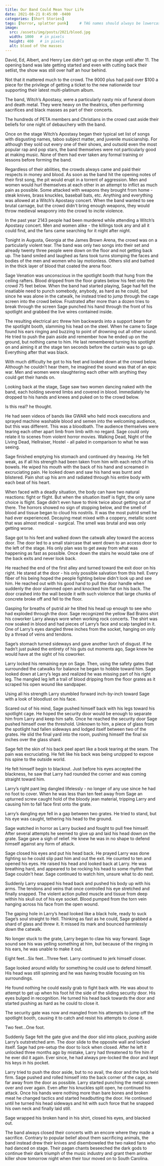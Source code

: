 ```yaml
---
title: Our Band Could Mean Your Life
date: 2021-08-21 8:45:00 -0400
categories: [Short Stories]
tags: [horror, splatter punk]     # TAG names should always be lowercase
image:
  src: /assets/img/posts/2021/blood.jpg
  width: 1000   # in pixels
  height: 400   # in pixels
  alt: blood of the masses
---
```


David, Ed, Albert, and Henry Lee didn’t get up on the stage until after 11. The opening band was late getting started and even with cutting back their setlist, the show was still over half an hour behind.

Not that it mattered much to the crowd. The 9000 plus had paid over $100 a piece for the privilege of getting a ticket to the new nationwide tour supporting their latest multi-platinum album.

The band, Witch’s Apostasy, were a particularly nasty mix of funeral doom and death metal. They were heavy on the theatrics, often performing sacrifices and black masses as part of their concerts.

The hundreds of PETA members and Christians in the crowd cast aside their beliefs for one night of debauchery with the band.

Once on the stage Witch’s Apostasy began their typical set list of songs with disgusting names, taboo subject matter, and juvenile musicianship. For although they sold out every one of their shows, and outsold even the most popular rap and pop stars, the band themselves were not particularly good at making music. None of them had ever taken any formal training or lessons before forming the band.

Regardless of their abilities, the crowds always came and paid their respects in money and blood. As soon as the band hit the opening notes of their first song, the pit would erupt in a torrent of aggression. Men and women would hurl themselves at each other in an attempt to inflict as much pain as possible. Some attacked with weapons they brought from home - steak knives, brass knuckles, baseball bats, etc. Anything and everything was allowed at a Witch’s Apostasy concert. When the band wanted to see brutal carnage, but the crowd didn't bring enough weapons, they would throw medieval weaponry into the crowd to incite violence.

In the past year 2143 people had been murdered while attending a Witch’s Apostasy concert. Men and women alike - the killings took any and all it could find, and the fans came searching for it night after night.

Tonight in Augusta, Georgia at the James Brown Arena, the crowd was on a particularly violent tear. The band was only two songs into their set and already twenty three people were down on the floor and not getting back up. The band smiled and laughed as fans took turns stomping the faces and bodies of the men and women who lay motionless. Others slid and bathed in the thick layer of blood that coated the arena floor.

Sage Venation was unconscious in the spotlight booth that hung from the ceiling rafters. Blood dripped from the floor grates below his feet onto the crowd 75 feet below. When the band had started playing, Sage had felt the insatiable need to punch somebody, anybody, as hard as he could, but since he was alone in the catwalk, he instead tried to jump through the cage screen into the crowd below.  Frustrated after more than a dozen tries to break through the screen Sage punched his hand through the front of his spotlight and grabbed the live wires contained inside.

The resulting electrical arc threw him backwards into a support beam for the spotlight booth, slamming his head on the steel. When he came to Sage found his ears ringing and buzzing to point of drowning out all other sound. He tried to push the pain aside and remember how he ended up on the ground, but nothing came to him. He last remembered turning his spotlight on and aiming it at the stage ten seconds before the curtain was to go up. Everything after that was black.

With much difficulty he got to his feet and looked down at the crowd below. Although he couldn’t hear them, he imagined the sound was that of an epic war. Men and women were slaughtering each other with anything they could get their hands on.

Looking back at the stage, Sage saw two women dancing naked with the band, each holding severed limbs and covered in blood.  Immediately he dropped to his hands and knees and puked on to the crowd below.

Is this real? he thought.

He had seen videos of bands like GWAR who held mock executions and sprayed machine washable blood and semen into the welcoming audience, but this was different. This was a bloodbath. The audience themselves were tearing each other apart limb from limb with no regard. Sage could only relate it to scenes from violent horror movies. Walking Dead, Night of the Living Dead, Hellraiser, Hostel - all paled in comparison to what he was seeing.

Sage finished emptying his stomach and continued dry heaving. He felt weak, as if all his strength had been taken from him with each retch of his bowels.  He wiped his mouth with the back of his hand and screamed in excruciating pain. He looked down and saw his hand was burnt and blistered. Pain shot up his arm and radiated through his entire body with each beat of his heart.

When faced with a deadly situation, the body can have two natural reactions: fight or flight. But when the situation itself is fight, the only sane choice is flight. Sage didn’t even have to think twice about getting out of there. The horrors showed no sign of stopping below, and the smell of blood and tissue began to cloud his nostrils. It was the most putrid smell he had ever experienced. Decaying meat mixed with a coppery, metallic scent that was almost medical - surgical. The smell was brutal and was only getting worse.

Sage got to his feet and walked down the catwalk alley toward the access door. The door led to a small staircase that went down to an access door to the left of the stage. His only plan was to get away from what was happening as fast as possible. Once down the stairs he would take one of the back exits and never look back.

He reached the end of the first alley and turned toward the exit door on his right. He stared at the door - his only possible salvation from this hell. Every fiber of his being hoped the people fighting below didn't look up and see him. He reached out with his good hand to pull the door handle when suddenly the door slammed open and knocked him flat on his back. The door crashed into the wall beside it with such violence that large chunks of concrete broke off and fell to the floor.

Gasping for breaths of putrid air he tilted his head up enough to see who had exploded through the door. Sage recognized the yellow Bad Brains shirt his coworker Larry always wore when working rock concerts. The shirt was now soaked in blood and had pieces of Larry’s face and scalp tangled in it. One of Larry’s eyes dangled three inches from the socket, hanging on only by a thread of veins and tendons.

Sage’s stomach turned sideways and gave another lurch of disgust. If he hadn’t just puked the entirety of his guts out moments ago, Sage knew he would have at the sight of his coworker.

Larry locked his remaining eye on Sage. Then, using the safety gates that surrounded the catwalks for balance he began to hobble toward him.  Sage looked down at Larry’s legs and realized he was missing part of his right leg. The mangled leg left a trail of blood dripping from the floor grates as it scraped his open wound like sandpaper.

Using all his strength Larry stumbled forward inch-by-inch toward Sage with a look of bloodlust on his face.

Scared out of his mind, Sage pushed himself back with his legs toward his spotlight cage. He hoped the security door would be enough to separate him from Larry and keep him safe. Once he reached the security door Sage pushed himself over the threshold. Unknown to him, a piece of glass from the spotlight had fallen sideways and lodged itself between two of the grates. He slid the final yard into the room, pushing himself the final six inches over the glass shard.

Sage felt the skin of his back peel apart like a book tearing at the seam. The pain was excruciating. He felt like his back was being unzipped to expose his spine to the outside world.

He felt himself begin to blackout. Just before his eyes accepted the blackness, he saw that Larry had rounded the corner and was coming straight toward him.

Larry’s right pant leg dangled lifelessly - no longer of any use since he had no foot to cover. When he was less than ten feet away from Sage an upturned screw caught hold of the bloody jean material, tripping Larry and causing him to fall face first onto the grate.

Larry’s dangling eye fell in a gap between two grates. He tried to stand, but his eye was caught, tethering his head to the ground. 

Sage watched in horror as Larry bucked and fought to pull free himself. After several attempts he seemed to give up and laid his head down on the grate. Sage gave a sigh of relief. He knew he was in no shape to defend himself against any form of attack.

Sage closed his eyes and put his head back. He prayed Larry was done fighting so he could slip past him and out the exit. He counted to ten and opened his eyes. He raised his head and looked back at Larry. He was breathing hard, and appeared to be rocking his head to some rhythm that Sage couldn't hear. Sage continued to watch him, unsure what to do next.

Suddenly Larry snapped his head back and pushed his body up with his arms. The tendons and veins that once controlled his eye stretched and finally snapped. The violent action pulled muscle and tissue from deep within his skull out of his eye socket. Blood pumped from the torn vein hanging across his face from the open wound.

The gaping hole in Larry’s head looked like a black hole, ready to suck Sage’s soul straight to Hell. Thinking as fast as he could, Sage grabbed a shard of glass and threw it. It missed its mark and bounced harmlessly down the catwalk.

No longer stuck to the grate, Larry began to claw his way forward. Sage sound see his was yelling something at him, but because of the ringing in his ears, he was unable to make it out.

Eight feet...Six feet...Three feet. Larry continued to jerk himself closer.

Sage looked around wildly for something he could use to defend himself. His head was still spinning and he was having trouble focusing on his surroundings.

He found nothing he could easily grab to fight back with. He was about to attempt to get up when his foot hit the side of the sliding security door. His eyes bulged in recognition. He turned his head back towards the door and started pushing as hard as he could to close it.

The security gate was now and mangled from his attempts to jump off the spotlight booth, causing it to catch and resist his attempts to close it.

Two feet...One foot.

Suddenly Sage felt the gate give and the door slid into place, pushing aside Larry’s outstretched arm. The door slide to the opposite wall and locked itself. Sage had pre-setup the door to lock when closed. After he left it unlocked three months ago by mistake, Larry had threatened to fire him if he ever did it again. Ever since, he had always pre-locked the door and kept his keys in his pocket.

Larry tried to push the door aside, but to no avail, the door and the lock held firm. Sage pushed and rolled himself into the back corner of the cage, as far away from the door as possible. Larry started punching the metal screen over and over again. Even after his knuckles split open, he continued his attack. Once his hands were nothing more than bare bones and broken meat he changed tactics and started headbutting the door. He continued until he turned his head sideways and hit with such force that he snapped his own neck and finally laid still.

Sage wrapped his broken hand in his shirt, closed his eyes, and blacked out.

The band always closed their concerts with an encore where they made a sacrifice. Contrary to popular belief about them sacrificing animals, the band instead drew their knives and disemboweled the two naked fans who had danced on stage. Their pagan chants beseeched the dark gods to continue their dark triumph of the music industry and grant them another killer show tomorrow night when their tour moved on to South Carolina.